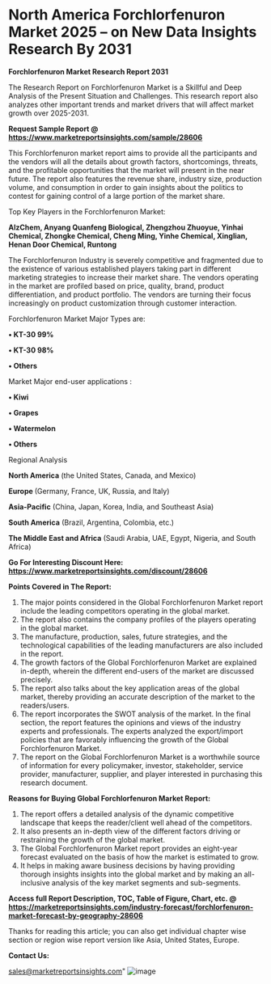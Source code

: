 # North America Forchlorfenuron Market 2025 – on New Data Insights Research By 2031

<strong>Forchlorfenuron Market Research Report 2031</strong>

The Research Report on Forchlorfenuron Market is a Skillful and Deep Analysis of the Present Situation and Challenges. This research report also analyzes other important trends and market drivers that will affect market growth over 2025-2031.

<strong>Request Sample Report @ <a href=https://www.marketreportsinsights.com/sample/28606>https://www.marketreportsinsights.com/sample/28606</a></strong>

This Forchlorfenuron market report aims to provide all the participants and the vendors will all the details about growth factors, shortcomings, threats, and the profitable opportunities that the market will present in the near future. The report also features the revenue share, industry size, production volume, and consumption in order to gain insights about the politics to contest for gaining control of a large portion of the market share.

Top Key Players in the Forchlorfenuron Market:

<strong>AlzChem, Anyang Quanfeng Biological, Zhengzhou Zhuoyue, Yinhai Chemical, Zhongke Chemical, Cheng Ming, Yinhe Chemical, Xinglian, Henan Door Chemical, Runtong</strong>

The Forchlorfenuron Industry is severely competitive and fragmented due to the existence of various established players taking part in different marketing strategies to increase their market share. The vendors operating in the market are profiled based on price, quality, brand, product differentiation, and product portfolio. The vendors are turning their focus increasingly on product customization through customer interaction.

Forchlorfenuron Market Major Types are:

<strong>• KT-30 99%

• KT-30 98%

• Others</strong>

Market Major end-user applications :

<strong>• Kiwi

• Grapes

• Watermelon

• Others</strong>

Regional Analysis

</u><strong><b>North America</b></strong> (the United States, Canada, and Mexico)

<strong><b>Europe </b></strong>(Germany, France, UK, Russia, and Italy)

<strong><b>Asia-Pacific</b></strong> (China, Japan, Korea, India, and Southeast Asia)

<strong><b>South America</b></strong> (Brazil, Argentina, Colombia, etc.)

<strong><b>The Middle East and Africa</b></strong> (Saudi Arabia, UAE, Egypt, Nigeria, and South Africa)

<strong>Go For Interesting Discount Here: <a href=https://www.marketreportsinsights.com/discount/28606>https://www.marketreportsinsights.com/discount/28606</a></strong>

<strong>Points Covered in The Report:</strong>
<ol>
  <li>The major points considered in the Global Forchlorfenuron Market report include the leading competitors operating in the global market.</li>
  <li>The report also contains the company profiles of the players operating in the global market.</li>
  <li>The manufacture, production, sales, future strategies, and the technological capabilities of the leading manufacturers are also included in the report.</li>
  <li>The growth factors of the Global Forchlorfenuron Market are explained in-depth, wherein the different end-users of the market are discussed precisely.</li>
  <li>The report also talks about the key application areas of the global market, thereby providing an accurate description of the market to the readers/users.</li>
  <li>The report incorporates the SWOT analysis of the market. In the final section, the report features the opinions and views of the industry experts and professionals. The experts analyzed the export/import policies that are favorably influencing the growth of the Global Forchlorfenuron Market.</li>
  <li>The report on the Global Forchlorfenuron Market is a worthwhile source of information for every policymaker, investor, stakeholder, service provider, manufacturer, supplier, and player interested in purchasing this research document.</li>
</ol>
<strong>Reasons for Buying Global Forchlorfenuron Market Report:</strong>

<ol>
  <li>The report offers a detailed analysis of the dynamic competitive landscape that keeps the reader/client well ahead of the competitors.</li>
  <li>It also presents an in-depth view of the different factors driving or restraining the growth of the global market.</li>
  <li>The Global Forchlorfenuron Market report provides an eight-year forecast evaluated on the basis of how the market is estimated to grow.</li>
  <li>It helps in making aware business decisions by having providing thorough insights insights into the global market and by making an all-inclusive analysis of the key market segments and sub-segments.</li>
</ol>
<strong>Access full Report Description, TOC, Table of Figure, Chart, etc. @ <a href=https://marketreportsinsights.com/industry-forecast/forchlorfenuron-market-forecast-by-geography-28606>https://marketreportsinsights.com/industry-forecast/forchlorfenuron-market-forecast-by-geography-28606</a></strong>


Thanks for reading this article; you can also get individual chapter wise section or region wise report version like Asia, United States, Europe.

<strong>Contact Us:</strong>

sales@marketreportsinsights.com"
![image](https://github.com/user-attachments/assets/99222ab4-415e-4451-8f86-d528fda09442)
